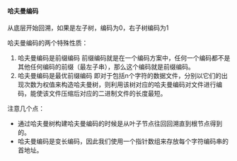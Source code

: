 #### 哈夫曼编码

从底层开始回溯，如果是左子树，编码为0，右子树编码为1

哈夫曼编码的两个特殊性质：  

1. 哈夫曼编码是前缀编码
   前缀编码就是在一个编码方案中，任何一个编码都不是其他任何编码的前缀（最左子串），那么这个编码就是前缀编码。
2. 哈夫曼编码是最优前缀编码
   即对于包括n个字符的数据文件，分别以它们的出现次数为权值来构造哈夫曼树，则利用该树对应的哈夫曼编码对文件进行编码，能使该文件压缩后对应的二进制文件的长度最短。

注意几个点：  

- 通过哈夫曼树构建哈夫曼编码的时候是从叶子节点往回回溯直到根节点得到的。
- 哈夫曼编码是变长编码，因此我们使用一个指针数组来存放每个字符编码串的首地址。